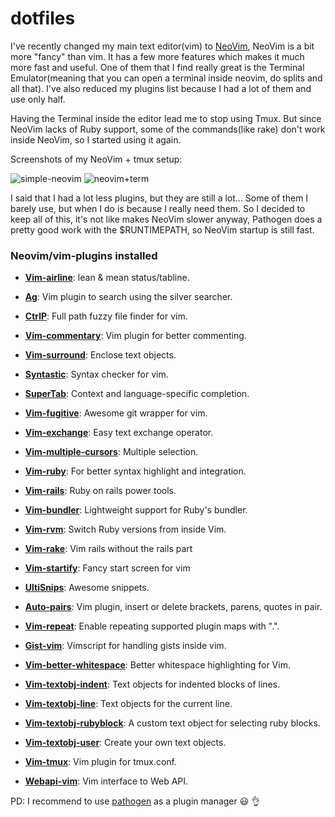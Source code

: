 dotfiles
========

I've recently changed my main text editor(vim) to [NeoVim](https://github.com/neovim/neovim), NeoVim is a bit more "fancy" than vim. It has a few more features which makes it much more fast and useful. One of them that I find really great is the Terminal Emulator(meaning that you can open a terminal inside neovim, do splits and all that). I've also reduced my plugins list because I had a lot of them and use only half.

Having the Terminal inside the editor lead me to stop using Tmux. But since NeoVim lacks of Ruby support, some of the commands(like rake) don't work inside NeoVim, so I started using it again.

Screenshots of my NeoVim + tmux setup:

![simple-neovim](https://github.com/kriox26/dotfiles/blob/imgs/neovim1.png)
![neovim+term](https://github.com/kriox26/dotfiles/blob/imgs/neovim2.png)


I said that I had a lot less plugins, but they are still a lot... Some of them I barely use, but when I do is because I really need them. So I decided to keep all of this, it's not like makes NeoVim slower anyway, Pathogen does a pretty good work with the $RUNTIMEPATH, so NeoVim startup is still fast.
### Neovim/vim-plugins installed

* **[Vim-airline](https://github.com/bling/vim-airline)**:
lean & mean status/tabline.

* **[Ag](https://github.com/ervandew/ag)**:
Vim plugin to search using the silver searcher.

* **[CtrlP](https://github.com/kien/ctrlp.vim)**:
Full path fuzzy file finder for vim.

* **[Vim-commentary](https://github.com/tpope/vim-commentary)**:
Vim plugin for better commenting.

* **[Vim-surround](https://github.com/tpope/vim-surround)**:
Enclose text objects.

* **[Syntastic](https://github.com/scrooloose/syntastic)**:
Syntax checker for vim.

* **[SuperTab](https://github.com/ervandew/supertab)**:
Context and language-specific completion.

* **[Vim-fugitive](https://github.com/tpope/vim-fugitive)**:
Awesome git wrapper for vim.

* **[Vim-exchange](https://github.com/tommcdo/vim-exchange)**:
Easy text exchange operator.

* **[Vim-multiple-cursors](https://github.com/terryma/vim-multiple-cursors)**:
Multiple selection.

* **[Vim-ruby](https://github.com/vim-ruby/vim-ruby)**:
For better syntax highlight and integration.

* **[Vim-rails](https://github.com/tpope/vim-rails)**:
Ruby on rails power tools.

* **[Vim-bundler](https://github.com/tpope/vim-bundler)**:
Lightweight support for Ruby's bundler.

* **[Vim-rvm](https://github.com/tpope/vim-rvm)**:
Switch Ruby versions from inside Vim.

* **[Vim-rake]()**: Vim rails without the rails part

* **[Vim-startify](https://github.com/mhinz/vim-startify)**:
Fancy start screen for vim

* **[UltiSnips](https://github.com/SirVer/ultisnips)**:
Awesome snippets.

* **[Auto-pairs](https://github.com/jiangmiao/auto-pairs)**:
Vim plugin, insert or delete brackets, parens, quotes in pair.

* **[Vim-repeat](https://github.com/tpope/vim-repeat)**:
Enable repeating supported plugin maps with ".".

* **[Gist-vim](https://github.com/mattn/gist-vim)**:
Vimscript for handling gists inside vim.

* **[Vim-better-whitespace](https://github.com/ntpeters/vim-better-whitespace)**:
Better whitespace highlighting for Vim.

* **[Vim-textobj-indent](https://github.com/kana/vim-textobj-indent)**:
Text objects for indented blocks of lines.

* **[Vim-textobj-line](https://github.com/kana/vim-textobj-line)**:
Text objects for the current line.

* **[Vim-textobj-rubyblock](https://github.com/nelstrom/vim-textobj-rubyblock)**:
A custom text object for selecting ruby blocks.

* **[Vim-textobj-user](https://github.com/kana/vim-textobj-user)**:
Create your own text objects.

* **[Vim-tmux](https://github.com/tmux-plugins/vim-tmux)**:
Vim plugin for tmux.conf.

* **[Webapi-vim](https://github.com/mattn/webapi-vim)**:
Vim interface to Web API.

PD: I recommend to use [pathogen](https://github.com/tpope/vim-pathogen) as a plugin manager :smiley: :ok_hand:
